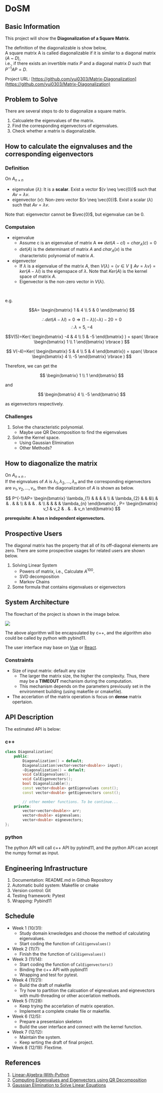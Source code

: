 # DoSM

## Basic Information

This project will show the **Diagonalization of a Square Matrix**.  

The definition of the diagonalizable is show below,  
A square matrix A is called diagonalizable if it is similar to a diagonal matrix ($A$ ~ $D$),  
i.e., if there exists an invertible matix $P$ and a diagonal matrix $D$ such that $P^{-1}AP = D$.

Project URL: [https://github.com/yui0303/Matrix-Diagonalization](https://github.com/yui0303/Matrix-Diagonalization)


## Problem to Solve

There are several steps to do to diagonalize a square matrix.  
1. Calcualete the eigenvalues of the matrix.
2. Find the corresponding eigenvectors of eigenvalues.
3. Check whether a matrix is diagonalizable.


## How to calculate the eignvaluses and the corresponding eigenvectors
### Definition

On $A_{n\times n}$
- eigenvalue $(\lambda)$: It is a **scalar**. Exist a vector $(v \neq \vec{0})$ such that $Av = \lambda v$.
- eigenvector $(v)$: Non-zero vector $(v \neq \vec{0})$. Exist a scalar ($\lambda$) such that $Av = \lambda v$.

Note that: eigenvector cannot be $\vec{0}$, but eigenvalue can be 0.

### Computaion

- eigenvalue
    - Assume c is an eigenvalue of matrix A $\iff$ $det(A-cI) = char_{A}(c) = 0$  
    - $det(A)$ is the determinant of matrix $A$ and $char_A(x)$ is the characteristic polynomial of matrix $A$.  
- eigenvector
  - If $\lambda$ is a eigenvalue of the matrix $A$, then $V(\lambda) = \lbrace v \in V \parallel Av=\lambda v \rbrace = ker(A-\lambda I)$ is the eigenspace of $\lambda$. Note that $Ker(A)$ is the kernel space of matrix $A$.
  - Eigenvector is the non-zero vector in $V(\lambda)$.  

</br>

e.g.  

$$A=
\begin{bmatrix}
  1 & 4 \\
  5 & 0
\end{bmatrix}
$$

$$\therefore det(A-\lambda I) = 0 \Rightarrow (1-\lambda)(-\lambda) -20 = 0$$ 
$$\therefore \lambda = 5, -4$$  

$$V(5)=Ker(
\begin{bmatrix} 
  -4 & 4 \\ 
  5 & -5
\end{bmatrix}
)
= span(
\lbrace
\begin{bmatrix} 
  1 \\ 
  1 
\end{bmatrix}
\rbrace
)
$$  

$$
V(-4)=Ker(
\begin{bmatrix} 
  5 & 4 \\ 
  5 & 4
\end{bmatrix}) 
= span(
\lbrace
\begin{bmatrix} 
  4 \\
  -5 
\end{bmatrix}
\rbrace
)
$$

Therefore, we can get the

$$
\begin{bmatrix} 
  1 \\ 
  1 
\end{bmatrix}
$$

and 

$$
\begin{bmatrix} 
4 \\
-5 
\end{bmatrix}
$$ 

as eigenvectors respectively.  

### Challenges
1. Solve the characteristic polynomial.
   - Maybe use QR Decomposition to find the eigenvalues
2. Solve the Kernel space.
   - Using Gaussian Elimination
   - Other Methods?


## How to diagonalize the matrix

On $A_{n\times n}$ ,  
If the eignvalues of $A$ is $\lambda_{1}, \lambda_{2}, ..., \lambda_{n}$ and the corresponding eigenvectors are $v_1, v_2, ..., v_n$, then the diagonalization of $A$ is shown as below.  

$$
P^{-1}AP=
\begin{bmatrix}
\lambda_{1} & & & & \\
 & \lambda_{2} & & &\\
 & & . & & \\
 & & & . & \\
 & & & & \lambda_{n}
\end{bmatrix} 
,
P=
\begin{bmatrix}
  v_1 & v_2 & . & . & v_n
\end{bmatrix}
$$

**prerequisite: A has n independent eigenvectors.**

## Prospective Users

The diagonal matrix has the property that all of its off-diagonal elements are zero. There are some prospective usages for related users are shown below.

1. Solving Linear System
   - Powers of matrix, i.e., Calculate $A^{100}$.
   - SVD decomposition
   - Markov Chains
2. Some formula that contains eigenvalues or eigenvectors

## System Architecture

The flowchart of the project is shown in the image below.  

![](./src/SystemArchitecture.jpg)

The above algorithm will be encapsulated by c++, and the algorithm also could be called by python with pybind11. 

The user interface may base on [Vue](https://vuejs.org/) or [React](https://zh-hant.legacy.reactjs.org/).

### Constraints

- Size of input matrix: default any size
  - The larger the matrix size, the higher the complexity. Thus, there may be a **TIMEOUT** mechanism during the computation.
  - This mechanism depends on the parameters previously set in the environment building (using makefile or cmakefile).
- The accerlation of the matrix operation is focus on **dense** matrix opertaion.

## API Description
The estimated API is below:
### c++
```c++
class Diagonalization{
    public:
        Diagonalization() = default;
        Diagonalization(vector<vector<double>> input);
        ~Diagonalization() = default;
        void CalEigenvalues();
        void CalEigenvectors();
        bool Diagonalizable();
        const vector<double> getEigenvalues const();
        const vector<double> getEigenvectors const();
        
        // other member functions. To be continue...
    private:
        vector<vector<double>> arr;
        vector<double> eignevalues;
        vector<double> eignevectors;
};

```

### python 
The python API will call c++ API by pybind11, and the python API can accept the numpy format as input.

## Engineering Infrastructure

1. Documentation: README.md in Github Repository
2. Automatic build system: Makefile or cmake
3. Version control: Git
4. Testing framework: Pytest
5. Wrapping: Pybind11

## Schedule

- Week 1 (10/31):  
  - Study domain knwoledges and choose the method of calculating eigenvalues.  
  - Start coding the function of `CalEigenvalues()`
- Week 2 (11/7): 
  - Finish the the function of `CalEigenvalues()`
- Week 3 (11/14): 
  - Start coding the function of `CalEigenvectors()`
  - Binding the c++ API with pybind11
  - Wrapping and test for pytest.
- Week 4 (11/21): 
  - Build the draft of makefile
  - Try how to partition the calcuation of eignevalues and eignevectors with multi-threading or other accerlation methods.
- Week 5 (11/28): 
  - Keep trying the accerlation of matrix operation.
  - Implement a complete cmake file or makefile.
- Week 6 (12/5):
  - Prepare a presentaion skeleton
  - Build the user interface and connect with the kernel function.
- Week 7 (12/12):
  - Maintain the system.
  - Keep wrting the draft of final project.
- Week 8 (12/19): Flextime.  

## References

1. [Linear-Algebra-With-Python](https://github.com/weijie-chen/Linear-Algebra-With-Python/blob/master/Chapter%2012%20-%20Eigenvalues%20and%20Eigenvectors.ipynb)
2. [Computing Eigenvalues and Eigenvectors using QR Decomposition](https://www.andreinc.net/2021/01/25/computing-eigenvalues-and-eigenvectors-using-qr-decomposition)
3. [Gaussian Elimination to Solve Linear Equations](https://www.geeksforgeeks.org/gaussian-elimination/)
